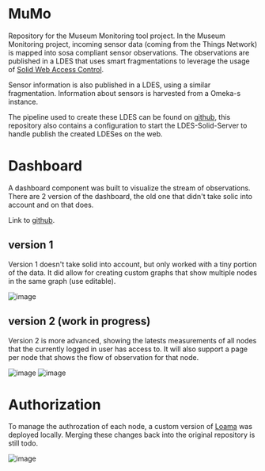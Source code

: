 # MuMo

Repository for the Museum Monitoring tool project.
In the Museum Monitoring project, incoming sensor data (coming from the Things Network) is mapped into sosa compliant sensor observations.
The observations are published in a LDES that uses smart fragmentations to leverage the usage of [Solid Web Access Control](https://solidproject.org/TR/wac).

Sensor information is also published in a LDES, using a similar fragmentation.
Information about sensors is harvested from a Omeka-s instance.

The pipeline used to create these LDES can be found on [github](https://github.com/ajuvercr/mumo-pipeline), this repository also contains a configuration to start the LDES-Solid-Server to handle publish the created LDESes on the web.


# Dashboard

A dashboard component was built to visualize the stream of observations.
There are 2 version of the dashboard, the old one that didn't take solic into account and on that does.

Link to [github](https://github.com/ajuvercr/mumo-graphs).

## version 1

Version 1 doesn't take solid into account, but only worked with a tiny portion of the data.
It did allow for creating custom graphs that show multiple nodes in the same graph (use editable).

![image](https://github.com/user-attachments/assets/12d5c5bb-14b1-4e1b-86d0-b2b3880d97e0)


## version 2 (work in progress)

Version 2 is more advanced, showing the latests measurements of all nodes that the currently logged in user has access to.
It will also support a page per node that shows the flow of observation for that node.

![image](https://github.com/user-attachments/assets/b420c312-b65e-4815-9637-a8286e613701)
![image](https://github.com/user-attachments/assets/5c08682c-fd75-4bd8-9173-8026c6d3ffd0)


# Authorization

To manage the authrozation of each node, a custom version of [Loama](https://github.com/SolidLabResearch/loama) was deployed locally.
Merging these changes back into the original repository is still todo.

![image](https://github.com/user-attachments/assets/c28f3ac3-d631-47da-a928-56f9615d86ec)
